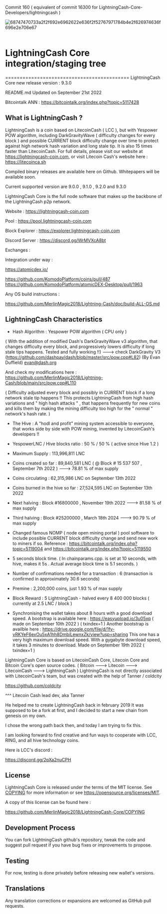 Commit 160 
( equivalent of commit 16300 for LightningCash-Core-Developers/lightningcash )



<img src="https://i.ibb.co/3rvpw0v/68747470733a2f2f692e6962622e636f2f52767971784b4e2f626974636f696e2e706e67.png" alt="68747470733a2f2f692e6962622e636f2f52767971784b4e2f626974636f696e2e706e67" border="0"></a><br /><a target='_blank' href='https://imgbb.com/'></a><br />

# LightningCash Core integration/staging tree
===========================================
LightningCash Core new release version : 9.3.0

README.md Updated on September 21st 2022


Bitcointalk ANN : https://bitcointalk.org/index.php?topic=5117428


What is LightningCash ?
----------------------

LightningCash is a coin based on LitecoinCash ( LCC ), but with Yespower POW algorithm, including DarkGravityWave ( difficulty changes for every block ) and possible CURRENT block difficulty change over time to protect against high network hash variation and long stale tip. It is also 15 times faster than LitecoinCash. For full details, please visit our website at https://lightningcash-coin.com, or visit Litecoin Cash's website here : https://litecoinca.sh 

Compiled binary releases are available here on Github.
Whitepapers will be available soon.

Current supported version are 9.0.0 , 9.1.0 , 9.2.0 and 9.3.0

LightningCash Core is the full node software that makes up the backbone of the LightningCash p2p network.


Website : https://lightningcash-coin.com

Pool : https://pool.lightningcash-coin.com

Block Explorer : https://explorer.lightningcash-coin.com

Discord Server : https://discord.gg/WrMVXcA8bt


Exchanges : 

Integration under way : 

https://atomicdex.io/

https://github.com/KomodoPlatform/coins/pull/487
https://github.com/KomodoPlatform/atomicDEX-Desktop/pull/1963

Any OS build instructions :

https://github.com/MerlinMagic2018/Lightning-Cash/doc/build-ALL-OS.md




LightningCash Characteristics
---------------------------------------------------------------------------


- Hash Algorithm : Yespower POW algorithm    ( CPU only )

( With the addition of modified Dash's DarkGravityWave v3 algorithm, that changes difficulty every block, and progressively lowers difficulty if long stale tips happens. Tested and fully working !!) ---> check DarkGravity V3 (https://github.com/dashpay/dash/blob/master/src/pow.cpp#L82) (By Evan Duffield)
 <evan@dash.org>

And check my modifications here :        https://github.com/MerlinMagic2018/Lightning-Cash/blob/main/src/pow.cpp#L110

( Difficulty adjusted every block and possibly in CURRENT block if a long network stale tip happens !! This protects LightningCash from high hash variations and " high hash attacks " , that happens frequently for new coins and kills them by making the mining difficulty too high for the " normal " network's hash rate. )


- The Hive : A "hodl and profit" mining system accessible to everyone, that works side by side with POW mining, invented by LitecoinCash's developers !!

- YespowerLNC / Hive blocks ratio : 50 % / 50 % ( active since Hive 1.2 )

- Maximum Supply : 113,996,811 LNC 

- Coins created so far : 89,840,581 LNC ( @ Block # 15 537 507 , September 7th 2022 ) ---> 78.81 % of max supply

- Coins circulating : 62,315,986 LNC  on September 13th 2022

- Coins burned in the hive so far : 27,524,595 LNC  on September 13th 2022 

- Next halving : Block #16800000 , November 19th 2022 ---> 81.58 % of max supply

- Third halving : Block #25200000 , March 18th 2024 ---> 90.79 % of max supply

- Changed famous NOMP ( node open mining portal ) pool software to include possible CURRENT block difficulty change and send new work to miners if so.
Reference : https://bitcointalk.org/index.php?topic=5119004   and  https://bitcointalk.org/index.php?topic=5119550

- 5 seconds block time. ( In chainparams.cpp. is set at 10 seconds, with hive, makes it 5s . Actual average block time is 5.1 seconds. )

- Number of confirmations needed for a transaction : 6  (transaction is confirmed in approximately 30.6 seconds)

- Premine : 2,200,000 coins, just 1.93 % of max supply

- Block Reward : 5 LightningCash - halved every 8 400 000 blocks ( currently at 2.5 LNC / block ) 

- Synchronising the wallet takes about 8 hours with a good download speed.
  A bootstrap is available here : https://easyupload.io/3u05xq ( made on September 10th 2022 ) ( txindex=1 )
  Another bootstrap is availble here : https://drive.google.com/file/d/1fv-vRKYeF6exOu5xA1hh8DmbiLewnxZk/view?usp=sharing
  This one has a very high maximum download speed. With a gygabyte download speed, it takes 3 minutes to download. Made on
  September 19th 2022 ( txindex=1 )



LightningCash Core is based on LitecoinCash Core, Litecoin Core and Bitcoin Core's open source codes.
( Bitcoin ---> Litecoin ---> LitecoinCash ---> LightningCash )
LightningCash is not directly associated with LitecoinCash's team, but was created with the help of Tanner / coldcity

https://github.com/coldcity

^^^ Litecoin Cash lead dev, aka Tanner

He helped me to create LightningCash back in february 2019
It was supposed to be a fork at first, and I decided to start a new chain from genesis on my own.

I chose the wrong path back then, and today I am trying to fix this.

I am looking forward to find creative and fun ways to cooperate with LCC, RING, and all hive technology coins.

Here is LCC's discord :

https://discord.gg/2pXa2nuCPH


License
-------

LightningCash Core is released under the terms of the MIT license. See [COPYING](COPYING) for more
information or see https://opensource.org/licenses/MIT.

A copy of this license can be found here :

https://github.com/MerlinMagic2018/LightningCash-Core/COPYING


Development Process
-------------------

You can fork LightningCash github's repository, tweak the code and suggest pull request if you have bug fixes or improvements to propose.

Testing
-------

For now, testing is done privately before releasing new wallet's versions.

Translations
------------

Any translation corrections or expansions are welcomed as GitHub pull requests.
